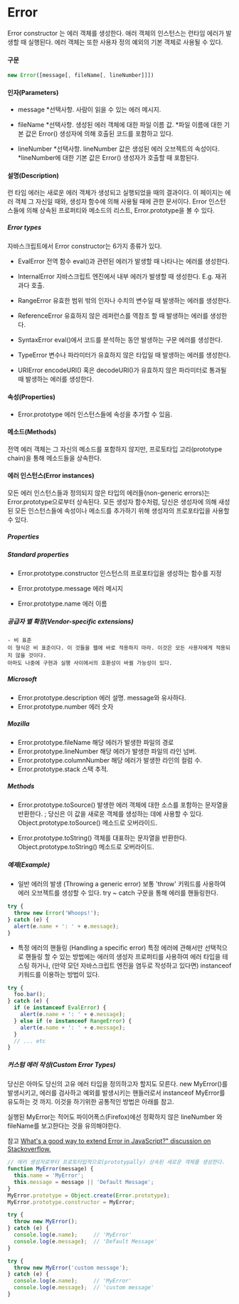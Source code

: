 # Error

Error constructor 는 에러 객체를 생성한다.
애러 객체의 인스턴스는 런타임 에러가 발생할 때 실행된다.
에러 객체는 또한 사용자 정의 예외의 기본 객체로 사용될 수 있다.



#### 구문

```javascript
new Error([message[, fileName[, lineNumber]]])
```



#### 인자(Parameters)

- message
  *선택사항. 사람이 읽을 수 있는 에러 메시지.

- fileName
  *선택사항. 생성된 에러 객체에 대한 파일 이름 값. 
  *파일 이름에 대한 기본 값은 Error() 생성자에 의해 호출된 코드를 포함하고 있다.

- lineNumber
  *선택사항. lineNumber 값은 생성된 에러 오브젝트의 속성이다.
  *lineNumber에 대한 기본 값은 Error() 생성자가 호출할 때 포함된다.



#### 설명(Description)

런 타임 에러는 새로운 에러 객체가 생성되고 실행되었을 때의 결과이다.
이 페이지는 에러 객체 그 자신일 때와, 생성자 함수에 의해 사용될 때에 관한 문서이다.
Error 인스턴스들에 의해 상속된 프로퍼티와 메소드의 리스트, Error.prototype을 볼 수 있다.


##### Error types

자바스크립트에서 Error constructor는 6가지 종류가 있다.

- EvalError
전역 함수 eval()과 관련된 에러가 발생할 때 나타나는 에러를 생성한다.

- InternalError
자바스크립트 엔진에서 내부 에러가 발생할 때 생성한다. E.g. 재귀 과다 호출.

- RangeError
유효한 범위 밖의 인자나 수치의 변수일 때 발생하는 에러를 생성한다.

- ReferenceError
유효하지 않은 레퍼런스를 역참조 할 때 발생하는 에러를 생성한다.

- SyntaxError
eval()에서 코드를 분석하는 동안 발생하는 구문 에러를 생성한다.

- TypeError
변수나 파라미터가 유효하지 않은 타입일 때 발생하는 에러를 생성한다.

- URIError
encodeURI() 혹은 decodeURI()가 유효하지 않은 파라미터로 통과될 때 발생하는 에러를 생성한다.



#### 속성(Properties)

- Error.prototype
에러 인스턴스들에 속성을 추가할 수 있음.



#### 메소드(Methods)
전역 에러 객체는 그 자신의 메소드를 포함하지 않지만, 프로토타입 고리(prototype chain)을 통해 메소드들을 상속한다.



#### 에러 인스턴스(Error instances)
모든 에러 인스턴스들과 정의되지 않은 타입의 에러들(non-generic errors)는 Error.prototype으로부터 상속된다. 모든 생성자 함수처럼, 당신은 생성자에 의해 새성된 모든 인스턴스들에 속성이나 메소드를 추가하기 위해 생성자의 프로포타입을 사용할 수 있다.

##### Properties
##### Standard properties
- Error.prototype.constructor
인스턴스의 프로포타입을 생성하는 함수를 지정

- Error.prototype.message
에러 메시지

- Error.prototype.name
에러 이름

##### 공급자 별 확장(Vendor-specific extensions)
```
- 비 표준
이 형식은 비 표준이다. 이 것들을 웹에 바로 적용하지 마라. 이것은 모든 사용자에게 적용되지 않을 것이다.
아마도 나중에 구현과 실행 사이에서의 호환성이 바뀔 가능성이 있다.
```

##### Microsoft
- Error.prototype.description
에러 설명. message와 유사하다.
- Error.prototype.number
에러 숫자

##### Mozilla
- Error.prototype.fileName
해당 에러가 발생한 파일의 경로
- Error.prototype.lineNumber
해당 에러가 발생한 파일의 라인 넘버.
- Error.prototype.columnNumber
해당 에러가 발생한 라인의 컬럼 수.
- Error.prototype.stack
스택 추적.




##### Methods
- Error.prototype.toSource()
발생한 에러 객체에 대한 소스를 포함하는 문자열을 반환한다. ; 당신은 이 값을 새로운 객체를 생성하는 데에 사용할 수 있다. Object.prototype.toSource() 메소드로 오버라이드.

- Error.prototype.toString()
객체를 대표하는 문자열을 반환한다. Object.prototype.toString() 메소드로 오버라이드.



##### 예제(Example)

- 일반 에러의 발생 (Throwing a generic error)
보통 'throw' 키워드를 사용하여 에러 오브젝트를 생성할 수 있다.
try ~ catch 구문을 통해 에러를 핸들링한다.
```javascript
try {
  throw new Error('Whoops!');
} catch (e) {
  alert(e.name + ': ' + e.message);
}
```



- 특정 에러의 핸들링 (Handling a specific error)
특정 에러에 관해서만 선택적으로 핸들링 할 수 있는 방법에는 
에러의 생성자 프로퍼티를 사용하여 에러 타입을 테스팅 하거나,
(만약 모던 자바스크립트 엔진을 염두로 작성하고 있다면) instanceof 키워드를 이용하는 방법이 있다.
```javascript
try {
  foo.bar();
} catch (e) {
  if (e instanceof EvalError) {
    alert(e.name + ': ' + e.message);
  } else if (e instanceof RangeError) {
    alert(e.name + ': ' + e.message);
  }
  // ... etc
}
```



##### 커스텀 에러 작성(Custom Error Types)
당신은 아마도 당신의 고유 에러 타입을 정의하고자 할지도 모른다. new MyError()를 발생시키고, 에러를 검사하고 예외를 발생시키는 핸들러로서 instanceof MyError를 유도하는 것 까지.
이것을 하기위한 공통적인 방법은 아래를 참고.

실행된 MyError는 적어도 파이어폭스(Firefox)에선 정확하지 않은 lineNumber 와 fileName를 보고한다는 것을 유의해야한다.

참고 [What's a good way to extend Error in JavaScript?" discussion on Stackoverflow.](http://stackoverflow.com/questions/1382107/whats-a-good-way-to-extend-error-in-javascript)

```javascript
// 에러 생성자로부터 프로토타입적으로(prototypally) 상속된 새로운 객체를 생성한다.
function MyError(message) {
  this.name = 'MyError';
  this.message = message || 'Default Message';
}
MyError.prototype = Object.create(Error.prototype);
MyError.prototype.constructor = MyError;

try {
  throw new MyError();
} catch (e) {
  console.log(e.name);     // 'MyError'
  console.log(e.message);  // 'Default Message'
}

try {
  throw new MyError('custom message');
} catch (e) {
  console.log(e.name);     // 'MyError'
  console.log(e.message);  // 'custom message'
}
```